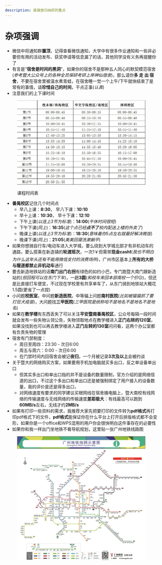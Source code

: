 ```yaml
---
description: 直接放归纳好的重点
---
```


# 杂项强调

* 微信中将通知群**置顶**，记得查看微信通知，大学中有很多作业通知和一些非必要但有用的活动发布、获奖申请等信息漏了的话，其他同学没有义务再提醒你了
* 有言是“**宿舍是时间的黑洞**”，如果你的宿舍不是那种五人同心的默契模范宿舍(_参考暨大公众号上的各种全员保研考研上岸神仙宿舍_)，那么请你**多 走 出 宿 舍**，不要在宿舍里被温水煮青蛙，在宿舍睡一觉一个上午/下午就快结束了是常有的事情，请**珍惜自己的时间**，干点正事(_认真_)
* 注意我们的上下课时间

<figure><img src="../../.gitbook/assets/lessontime.jpg" alt=""><figcaption><p>课程时间表</p></figcaption></figure>

* **番禺校区**记住几个时间点
  * 早八上课：**8:30**， 早八下课：**10:10**
  * 早十上课：**10:30**， 早十下课：**12:10**
  * 下午上课(_以连上3节为标准_)：**14:00**(_午休时间很短_)
  * 下午下课(_同上_)：**16:35**(_这个点已经**点不了**校内配送上楼的外卖了_)
  * 晚课上课(_以连上3节为标准_)：**18:30**(_意味着你5点左右就最好解决晚饭_)
  * 晚课下课(_同上_)：**21:05**(_美美回寝洗漱躺平_)
* 如果你想骑自行车/电动车进入大学城，要么绕到大学城北部才有非机动车的通路，要么搭乘在新造镇的**轮渡班次**，一次1￥但需带**现金cash❗**(_我也不明白为什么这年头还有不能用微信支付的消费场所_)，广州市区基本上**所有的大桥与隧道都禁止非机动车**通行
* 要去新造地铁站的话**南门出门右拐**有绿色的如约小巴，专门跑暨大南门跟新造站的(_但回程可以在东门下车_)，一趟**3圆**(_和校车来回本部南校一个价_😥)，但还是比直接打车便宜，不过现在学校里有共享单车了，从东门骑到地铁站大概花1.5圆(更省了一点捏)
* 小问题**校医室**，中问题**新造医院**，中等偏上问题**南村医院**(_比如被猫猫抓了要打狂犬疫苗_)，大问题找**三甲医院**(_三甲医院是统称哈不是地名不是地名不是地名_)
* 如果在**教学楼**有东西丢失了可以关注**平安暨南番禺校区**，公众号每隔一段时间就会发布一些失物认领公告，失物领取地点在教学楼进入**正门右转的120室**，如果没找到也可以再去教学楼进入**正门左转的130室**问问看，这两个办公室都有负责失物的管理
* 宿舍有门禁制度：
  * 周日至周四：23:30 - 次日6:00
  * 周五与周六：0:00 - 次日6:00
  * 在门禁时间内回宿舍会被记**夜归**，一个月被记录**3次及以上**会被约谈
* 关于暨大的网络购买方案，如果要用手机加电脑就买多出口，反之单设备单出口
  * 但其实多出口和单出口指的并不是设备的数量限制，官方介绍的是网络信道的出口，不过这个多出口和单出口还是被强制绑定了用户接入的设备数量，我的评价是还是得多出口，
  * 对网络速度有要求的同学建议买根网线在宿舍捅电脑上，暨大南校有线网络的传输速度与无线网络的传输速度**差距极大**：有线最高可以跑到**60MB/s**左右，无线才约**2MB/s**
* 如果有打印一些资料的需求，我推荐大家先把要打印的文件转为**pdf格式**再打印pdf格式下的文件，**pdf格式**能保证你在什么平台上打开后排版格式都不会变形，如果你是一个office和WPS混用的用户你会很快明白这件事存在的必要性
* 如果你和我一样出门坐地铁不看导航规划，这里贴一张广州地铁线路图

<figure><img src="../../.gitbook/assets/subway.jpg" alt=""><figcaption></figcaption></figure>
